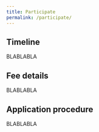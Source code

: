 ```yaml
---
title: Participate
permalink: /participate/
---
```


## Timeline

BLABLABLA

## Fee details

BLABLABLA

## Application procedure


BLABLABLA
